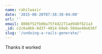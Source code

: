 ```yaml
---
name: rahilwazir
date: '2015-08-20T07:38:38-04:00'
url: ''
email: 800bf52fb00a75f4d2271ad948f821a3
_id: c2c6a4bb-8d3f-4014-b9eb-50dae40e636f
slug: '/undoing-a-rails-generate/'
---
```


Thanks it worked
